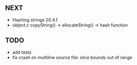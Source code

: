 ## NEXT
- Hashing strings 20.4.1
- object.c copyString() -> allocateString() -> hash function

## TODO
- add tests
- fix crash on multiline source file: slice bounds out of range